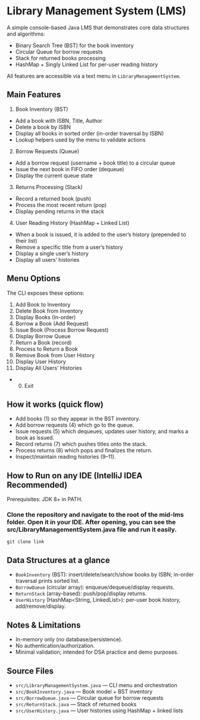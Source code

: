 # Library Management System (LMS)

A simple console-based Java LMS that demonstrates core data structures and algorithms:

- Binary Search Tree (BST) for the book inventory
- Circular Queue for borrow requests
- Stack for returned books processing
- HashMap + Singly Linked List for per-user reading history

All features are accessible via a text menu in `LibraryManagementSystem`.

## Main Features

1) Book Inventory (BST)
- Add a book with ISBN, Title, Author
- Delete a book by ISBN
- Display all books in sorted order (in-order traversal by ISBN)
- Lookup helpers used by the menu to validate actions

2) Borrow Requests (Queue)
- Add a borrow request (username + book title) to a circular queue
- Issue the next book in FIFO order (dequeue)
- Display the current queue state

3) Returns Processing (Stack)
- Record a returned book (push)
- Process the most recent return (pop)
- Display pending returns in the stack

4) User Reading History (HashMap + Linked List)
- When a book is issued, it is added to the user’s history (prepended to their list)
- Remove a specific title from a user’s history
- Display a single user’s history
- Display all users’ histories

## Menu Options
The CLI exposes these options:

1. Add Book to Inventory
2. Delete Book from Inventory
3. Display Books (In-order)
4. Borrow a Book (Add Request)
5. Issue Book (Process Borrow Request)
6. Display Borrow Queue
7. Return a Book (record)
8. Process to Return a Book
9. Remove Book from User History
10. Display User History
11. Display All Users' Histories
- 0. Exit

## How it works (quick flow)
- Add books (1) so they appear in the BST inventory.
- Add borrow requests (4) which go to the queue.
- Issue requests (5) which dequeues, updates user history, and marks a book as issued.
- Record returns (7) which pushes titles onto the stack.
- Process returns (8) which pops and finalizes the return.
- Inspect/maintain reading histories (9–11).

## How to Run on any IDE (IntelliJ IDEA Recommended)
Prerequisites: JDK 8+ in PATH.

### Clone the repository and navigate to the root of the mid-lms folder. Open it in your IDE. After opening, you can see the src/LibraryManagementSystem.java file and run it easily.

```
git clone link
```

## Data Structures at a glance
- `BookInventory` (BST): insert/delete/search/show books by ISBN; in-order traversal prints sorted list.
- `BorrowQueue` (circular array): enqueue/dequeue/display requests.
- `ReturnStack` (array-based): push/pop/display returns.
- `UserHistory` (HashMap<String, LinkedList>): per-user book history, add/remove/display.

## Notes & Limitations
- In-memory only (no database/persistence).
- No authentication/authorization.
- Minimal validation; intended for DSA practice and demo purposes.

## Source Files
- `src/LibraryManagementSystem.java` — CLI menu and orchestration
- `src/BookInventory.java` — Book model + BST inventory
- `src/BorrowQueue.java` — Circular queue for borrow requests
- `src/ReturnStack.java` — Stack of returned books
- `src/UserHistory.java` — User histories using HashMap + linked lists
